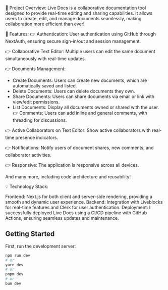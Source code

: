 🚀 Project Overview:
Live Docs is a collaborative documentation tool designed to provide real-time editing and sharing capabilities. It allows users to create, edit, and manage documents seamlessly, making collaboration more efficient than ever!

🔋 Features:
👉 Authentication: User authentication using GitHub through NextAuth, ensuring secure sign-in/out and session management.

👉 Collaborative Text Editor: Multiple users can edit the same document simultaneously with real-time updates.

👉 Documents Management:

- Create Documents: Users can create new documents, which are automatically saved and listed.
- Delete Documents: Users can delete documents they own.
- Share Documents: Users can share documents via email or link with view/edit permissions.
- List Documents: Display all documents owned or shared with the user.
👉 Comments: Users can add inline and general comments, with threading for discussions.

👉 Active Collaborators on Text Editor: Show active collaborators with real-time presence indicators.

👉 Notifications: Notify users of document shares, new comments, and collaborator activities.

👉 Responsive: The application is responsive across all devices.

And many more, including code architecture and reusability!

💡 Technology Stack:

Frontend: Next.js for both client and server-side rendering, providing a smooth and dynamic user experience.
Backend: Integration with Liveblocks for real-time features and Clerk for user authentication.
Deployment: I successfully deployed Live Docs using a CI/CD pipeline with GitHub Actions, ensuring seamless updates and maintenance.

## Getting Started

First, run the development server:

```bash
npm run dev
# or
yarn dev
# or
pnpm dev
# or
bun dev
```
